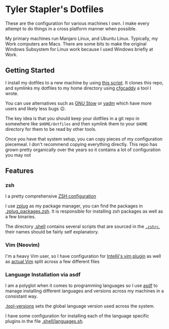 # Tyler Stapler's Dotfiles

These are the configuration for various machines I own. I make every attempt to do things in a cross platform manner when possible.

My primary machines run Manjaro Linux, and Ubuntu Linux. Typically, my Work computers are Macs. There are some bits to make the original Windows Subsystem for Linux work because I used Windows briefly at Work.

## Getting Started

I install my dotfiles to a new machine by using [this script](https://github.com/tstapler/stapler-scripts/blob/master/bootstrap-dotfiles.sh). It clones this repo, and symlinks my dotfiles to my home directory using [cfgcaddy](https://github.com/tstapler/cfgcaddy) a tool I wrote.

You can use alternatives such as [GNU Stow](https://www.gnu.org/software/stow/) or [yadm](https://yadm.io/docs/overview) which have more users and likely less bugs 😉.

The key idea is that you should keep your dotfiles in a git repo in somewhere like `$HOME/dotfiles` and then symlink them to your `$HOME` directory for them to be read by other tools.

Once you have that system setup, you can copy pieces of my configuration piecemeal. I don't recommend copying everything directly. This repo has grown pretty organically over the years so it contains a lot of configuration you may not 

## Features

### zsh

I a pretty comprehensive [ZSH configuration](./.zshrc)

I use [zplug](https://github.com/zplug/zplug) as my package manager, you can find the packages in [.zplug_packages.zsh](./.zplug_packages.zsh). It is responsible for installing zsh packages as well as a few binaries.

The directory [.shell](./shell) contains several scripts that are sourced in the [`.zshrc`](./.zshrc), their names should be fairly self explanatory.

### Vim (Neovim)

I'm a heavy Vim user, so I have configuration for [Intellij's vim plugin](./.ideavimrc) as well as [actual Vim](./.vimrc) split across a few different files

### Language Installation via asdf

I am a polyglot when it comes to programming languages so I use [asdf](https://github.com/asdf-vm/asdf) to manage installing different languages and versions across my machines in a consistant way.

[.tool-versions](./tool-versions) sets the global language version used across the system.

I have some configuration for installing each of the language specific plugins in the file [.shell/languages.sh](.shell/languages.sh).
